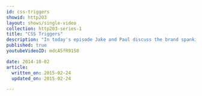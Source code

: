 ```yaml
---
id: css-triggers
showid: http203
layout: shows/single-video
collection: http203-series-1
title: "CSS Triggers"
description: "In today's episode Jake and Paul discuss the brand spanking new CSSTriggers.com."
published: true
youtubeVideoID: mdcA5fR91S8

date: 2014-10-02
article:
  written_on: 2015-02-24
  updated_on: 2015-02-24

---
```

